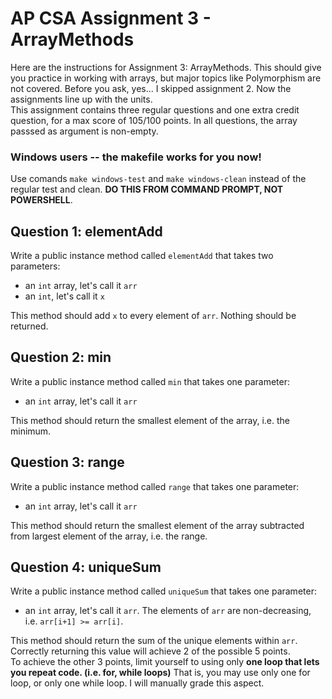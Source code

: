 # AP CSA Assignment 3 - ArrayMethods  

Here are the instructions for Assignment 3: ArrayMethods. This should give you practice in working with arrays, but major topics like Polymorphism are not covered. Before you ask, yes... I skipped assignment 2. Now the assignments line up with the units.  
This assignment contains three regular questions and one extra credit question, for a max score of 105/100 points. In all questions, the array passsed as argument is non-empty.

### Windows users -- the makefile works for you now!

Use comands `make windows-test` and `make windows-clean` instead of the regular test and clean. **DO THIS FROM COMMAND PROMPT, NOT POWERSHELL**.

## Question 1: elementAdd

Write a public instance method called `elementAdd` that takes two parameters:  
- an `int` array, let's call it `arr`  
- an `int`, let's call it `x`  

This method should add `x` to every element of `arr`. Nothing should be returned.

## Question 2: min

Write a public instance method called `min` that takes one parameter:
- an `int` array, let's call it `arr`

This method should return the smallest element of the array, i.e. the minimum.

## Question 3: range

Write a public instance method called `range` that takes one parameter:
- an `int` array, let's call it `arr`

This method should return the smallest element of the array subtracted from largest element of the array, i.e. the range.

## Question 4: uniqueSum

Write a public instance method called `uniqueSum` that takes one parameter:
- an `int` array, let's call it `arr`. The elements of `arr` are non-decreasing, i.e. `arr[i+1] >= arr[i]`.

This method should return the sum of the unique elements within `arr`. Correctly returning this value will achieve 2 of the possible 5 points.  
To achieve the other 3 points, limit yourself to using only **one loop that lets you repeat code. (i.e. for, while loops)** That is, you may use only one for loop, or only one while loop. I will manually grade this aspect.



